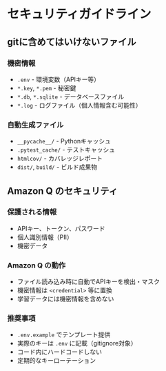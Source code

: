 # セキュリティガイドライン

## gitに含めてはいけないファイル

### 機密情報
- `.env` - 環境変数（APIキー等）
- `*.key`, `*.pem` - 秘密鍵
- `*.db`, `*.sqlite` - データベースファイル
- `*.log` - ログファイル（個人情報含む可能性）

### 自動生成ファイル
- `__pycache__/` - Pythonキャッシュ
- `.pytest_cache/` - テストキャッシュ
- `htmlcov/` - カバレッジレポート
- `dist/`, `build/` - ビルド成果物

## Amazon Q のセキュリティ

### 保護される情報
- APIキー、トークン、パスワード
- 個人識別情報（PII）
- 機密データ

### Amazon Q の動作
- ファイル読み込み時に自動でAPIキーを検出・マスク
- 機密情報は `<credential>` 等に置換
- 学習データには機密情報を含めない

### 推奨事項
- `.env.example` でテンプレート提供
- 実際のキーは `.env` に記載（gitignore対象）
- コード内にハードコードしない
- 定期的なキーローテーション